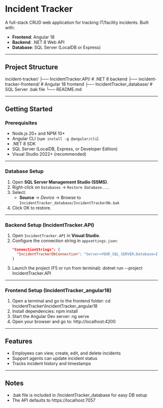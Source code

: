 # Incident Tracker

A full-stack CRUD web application for tracking IT/facility incidents. Built with:

- **Frontend**: Angular 18  
- **Backend**: .NET 8 Web API  
- **Database**: SQL Server (LocalDB or Express)

---

## Project Structure

incident-tracker/
├── IncidentTracker.API/ # .NET 8 backend
├── incident-tracker-frontend/ # Angular 18 frontend
├── IncidentTracker_database/ # SQL Server .bak file
└── README.md

---

## Getting Started

### Prerequisites

- Node.js 20+ and NPM 10+
- Angular CLI (`npm install -g @angular/cli`)
- .NET 8 SDK
- SQL Server (LocalDB, Express, or Developer Edition)
- Visual Studio 2022+ (recommended)

---

### Database Setup

1. Open **SQL Server Management Studio (SSMS)**.
2. Right-click on `Databases` → `Restore Database...`.
3. Select:
   - **Source** → *Device* → Browse to `IncidentTracker_database/IncidentTrackerDb.bak`
4. Click OK to restore.

---

### Backend Setup (IncidentTracker.API)

1. Open `IncidentTracker.API` in **Visual Studio**.
2. Configure the connection string in `appsettings.json`:
   ```json
   "ConnectionStrings": {
     "IncidentTrackerDbConnection": "Server=YOUR_SQL_SERVER;Database=IncidentTrackerDb;Trusted_Connection=True;TrustServerCertificate=True;"
   }
4. Launch the project (F5 or run from terminal):
   dotnet run --project IncidentTracker.API

---

### Frontend Setup (IncidentTracker_angular18)

1. Open a terminal and go to the frontend folder:
   cd IncidentTracker\IncidentTracker_angular18
2. Install dependencies:
   npm install
3. Start the Angular Dev server:
   ng serve
4. Open your browser and go to:
   http://localhost:4200

---

## Features

 - Employees can view, create, edit, and delete incidents
 - Support agents can update incident status
 - Tracks incident history and timestamps

---

## Notes
 - .bak file is included in /IncidentTracker_database for easy DB setup
 - The API defaults to https://localhost:7057
